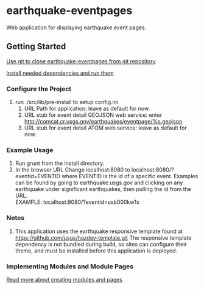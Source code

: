 earthquake-eventpages
==============

Web application for displaying earthquake event pages.

Getting Started
---------------

[Use git to clone earthquake-eventpages from git repository](readme_git_install.md)

[Install needed dependencies and run them](readme_dependency_install.md)


### Configure the Project ###
1. run ./src/lib/pre-install to setup config.ini
   1. URL Path for application: leave as default for now.
   1. URL stub for event detail GEOJSON web service:
      enter http://comcat.cr.usgs.gov/earthquakes/eventpage/%s.geojson
   1. URL stub for event detail ATOM web service: leave as default for now.

### Example Usage ###
1. Run grunt from the install directory.
1. In the browser URL 
   Change localhost:8080 to localhost:8080/?eventid=EVENTID
   where EVENTID is the id of a specific event. Examples can be found by
   going to earthquake.usgs.gov and clicking on any earthquake under significant
   earthquakes, then pulling the id from the URL.  
   EXAMPLE: localhost:8080/?eventid=usb000kw1x

### Notes ###
1. This application uses the earthquake responsive template found at  
   https://github.com/usgs/hazdev-template.git
   The responsive template dependency is not bundled during build, so sites
   can configure their theme, and must be installed before this application
   is deployed.

### Implementing Modules and Module Pages

[Read more about creating modules and pages](MODULE.md)
